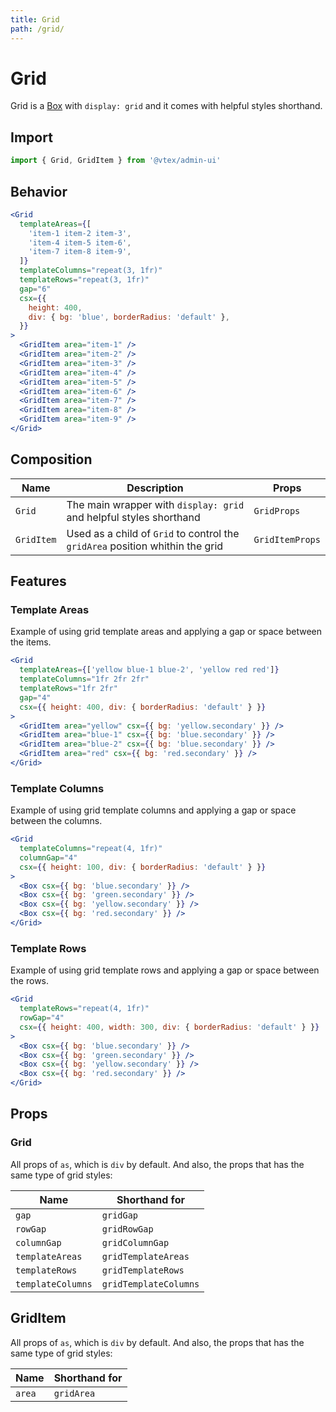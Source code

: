 ```yaml
---
title: Grid
path: /grid/
---
```


# Grid

Grid is a [Box](/box/) with `display: grid` and it comes with helpful styles shorthand.

## Import

```jsx isStatic
import { Grid, GridItem } from '@vtex/admin-ui'
```

## Behavior

```jsx
<Grid
  templateAreas={[
    'item-1 item-2 item-3',
    'item-4 item-5 item-6',
    'item-7 item-8 item-9',
  ]}
  templateColumns="repeat(3, 1fr)"
  templateRows="repeat(3, 1fr)"
  gap="6"
  csx={{
    height: 400,
    div: { bg: 'blue', borderRadius: 'default' },
  }}
>
  <GridItem area="item-1" />
  <GridItem area="item-2" />
  <GridItem area="item-3" />
  <GridItem area="item-4" />
  <GridItem area="item-5" />
  <GridItem area="item-6" />
  <GridItem area="item-7" />
  <GridItem area="item-8" />
  <GridItem area="item-9" />
</Grid>
```

## Composition

| Name       | Description                                                                   | Props           |
| ---------- | ----------------------------------------------------------------------------- | --------------- |
| `Grid`     | The main wrapper with `display: grid` and helpful styles shorthand            | `GridProps`     |
| `GridItem` | Used as a child of `Grid` to control the `gridArea` position whithin the grid | `GridItemProps` |

## Features

### Template Areas

Example of using grid template areas and applying a gap or space between the items.

```jsx
<Grid
  templateAreas={['yellow blue-1 blue-2', 'yellow red red']}
  templateColumns="1fr 2fr 2fr"
  templateRows="1fr 2fr"
  gap="4"
  csx={{ height: 400, div: { borderRadius: 'default' } }}
>
  <GridItem area="yellow" csx={{ bg: 'yellow.secondary' }} />
  <GridItem area="blue-1" csx={{ bg: 'blue.secondary' }} />
  <GridItem area="blue-2" csx={{ bg: 'blue.secondary' }} />
  <GridItem area="red" csx={{ bg: 'red.secondary' }} />
</Grid>
```

### Template Columns

Example of using grid template columns and applying a gap or space between the columns.

```jsx
<Grid
  templateColumns="repeat(4, 1fr)"
  columnGap="4"
  csx={{ height: 100, div: { borderRadius: 'default' } }}
>
  <Box csx={{ bg: 'blue.secondary' }} />
  <Box csx={{ bg: 'green.secondary' }} />
  <Box csx={{ bg: 'yellow.secondary' }} />
  <Box csx={{ bg: 'red.secondary' }} />
</Grid>
```

### Template Rows

Example of using grid template rows and applying a gap or space between the rows.

```jsx
<Grid
  templateRows="repeat(4, 1fr)"
  rowGap="4"
  csx={{ height: 400, width: 300, div: { borderRadius: 'default' } }}
>
  <Box csx={{ bg: 'blue.secondary' }} />
  <Box csx={{ bg: 'green.secondary' }} />
  <Box csx={{ bg: 'yellow.secondary' }} />
  <Box csx={{ bg: 'red.secondary' }} />
</Grid>
```

## Props

### Grid

All props of `as`, which is `div` by default. And also, the props that has the same type of grid styles:

| Name              | Shorthand for         |
| ----------------- | --------------------- |
| `gap`             | `gridGap`             |
| `rowGap`          | `gridRowGap`          |
| `columnGap`       | `gridColumnGap`       |
| `templateAreas`   | `gridTemplateAreas`   |
| `templateRows`    | `gridTemplateRows`    |
| `templateColumns` | `gridTemplateColumns` |

## GridItem

All props of `as`, which is `div` by default. And also, the props that has the same type of grid styles:

| Name   | Shorthand for |
| ------ | ------------- |
| `area` | `gridArea`    |
